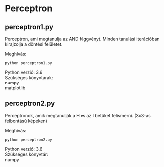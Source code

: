 # Perceptron

## perceptron1.py

Perceptron, ami megtanulja az AND függvényt. Minden tanulási iterációban kirajzolja a döntési felületet.

Meghívás:
```
python perceptron1.py
```
Python verzió: 3.6</br>
Szükséges könyvtárak:</br>
numpy</br>
matplotlib

## perceptron2.py

Perceptronok, amik megtanulják a H és az I betűket felismerni. (3x3-as felbontású képeken)

Meghívás:
```
python perceptron2.py
```
Python verzió: 3.6</br>
Szükséges könyvtár:</br>
numpy
